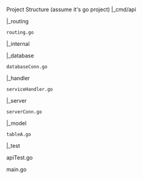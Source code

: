 Project Structure (assume it's go project)
|_cmd/api

  |_routing
  
    routing.go
    
|_internal

  |_database
  
    databaseConn.go
    
  |_handler
  
    serviceHandler.go
    
  |_server
  
    serverConn.go
    
  |_model
  
    tableA.go
    
|_test

  apiTest.go
  
main.go 
